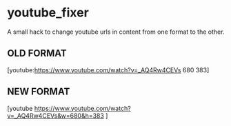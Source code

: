 # youtube_fixer

A small hack to change youtube urls in content from one format to the other.

OLD FORMAT
----------
[youtube:https://www.youtube.com/watch?v=_AQ4Rw4CEVs 680 383]

NEW FORMAT
----------
[youtube https://www.youtube.com/watch?v=_AQ4Rw4CEVs&w=680&h=383 ] 
